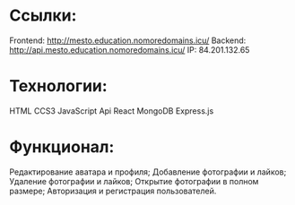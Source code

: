 # Ссылки:
Frontend: http://mesto.education.nomoredomains.icu/
Backend: http://api.mesto.education.nomoredomains.icu/
IP: 84.201.132.65

# Технологии:
HTML
CCS3
JavaScript
Api
React
MongoDB
Express.js

# Функционал:
Редактирование аватара и профиля;
Добавление фотографии и лайков;
Удаление фотографии и лайков;
Открытие фотографии в полном размере;
Авторизация и регистрация пользователей.